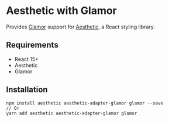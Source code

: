 # Aesthetic with Glamor

Provides [Glamor](https://github.com/threepointone/glamor) support for
[Aesthetic](https://github.com/milesj/aesthetic), a React styling library.

## Requirements

* React 15+
* Aesthetic
* Glamor

## Installation

```
npm install aesthetic aesthetic-adapter-glamor glamor --save
// Or
yarn add aesthetic aesthetic-adapter-glamor glamor
```

